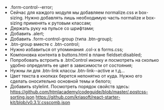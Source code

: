 * .form-control--error;
* Сейчас для каждого модуля мы добавляем normalize.css и box-sizing. Нужно добавлять лишь необходимую часть normalize и box-sizing применять к рутовым классам;
* Держать руку на пульсе со шрифтами;
* Добавить .alert;
* Добавить .form-control-group (типа .btn-group);
* .btn-group вместе с .btn-control;
* Нужно избавиться от упоминания .col-x в forms.css;
* Компоновка контента в buttons.html в плане fieldset:disabled;
* Попробовать встроить в .btnControl иконку и посмотреть на сколько удобно определять ее цвет в зависимости от состояния;
* Нужны ли для .btn-link классы .btn-link--active и т.д...
* Цвет текста в кнопках берется непонятно от куда. Нужно его сделать оносительно основной темы и белого;
* Добавить stylelint. Посмотреть порядок свойств здесь:
    https://github.com/htmlacademy/codeguide/blob/master/.postcss-sorting.json
    https://github.com/kriasoft/react-starter-kit/blob/v0.3.1/.csscomb.json

